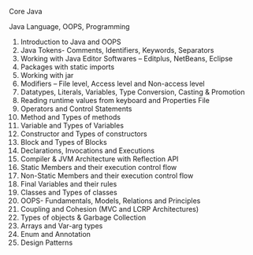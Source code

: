Core Java

Java Language, OOPS, Programming

1. Introduction to Java and OOPS
2. Java Tokens- Comments, Identifiers, Keywords, Separators
3. Working with Java Editor Softwares – Editplus, NetBeans, Eclipse
4. Packages with static imports
5. Working with jar
6. Modifiers – File level, Access level and Non-access level
7. Datatypes, Literals, Variables, Type Conversion, Casting & Promotion
8. Reading runtime values from keyboard and Properties File
9. Operators and Control Statements
10. Method and Types of methods
11. Variable and Types of Variables
12. Constructor and Types of constructors
13. Block and Types of Blocks
14. Declarations, Invocations and Executions
15. Compiler & JVM Architecture with Reflection API
16. Static Members and their execution control flow
17. Non-Static Members and their execution control flow
18. Final Variables and their rules
19. Classes and Types of classes
20. OOPS- Fundamentals, Models, Relations and Principles
21. Coupling and Cohesion (MVC and LCRP Architectures)
22. Types of objects & Garbage Collection
23. Arrays and Var-arg types
24. Enum and Annotation
25. Design Patterns